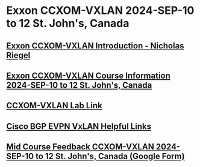 # Exxon CCXOM-VXLAN 2024-SEP-10 to 12 St. John's, Canada
## [Exxon CCXOM-VXLAN Introduction - Nicholas Riegel](https://docs.google.com/presentation/d/1xiMMk75gjqdKL5stQ03NATbsLPnrlDDEXNx-4_sKJaE/edit?usp=sharing)

## [Exxon CCXOM-VXLAN Course Information 2024-SEP-10 to 12 St. John's, Canada](https://docs.google.com/spreadsheets/d/1UB42A3xLkS9w264jdnfbnO9Fmno7XHTDdb2RsYf7dCU/edit?usp=sharing)

## [CCXOM-VXLAN Lab Link](https://dcloud-lon-anyconnect.cisco.com)

## [Cisco BGP EVPN VxLAN Helpful Links](https://docs.google.com/document/d/1cNRje_yiTZ7Ta0p90eZF8lhpw2npc6SmV7iryF1lGBs/edit?usp=sharing)

## [Mid Course Feedback CCXOM-VXLAN 2024-SEP-10 to 12 St. John's, Canada (Google Form)](https://forms.gle/utjA3TkyTiKVEkpj6)

<!-- Comment -->
